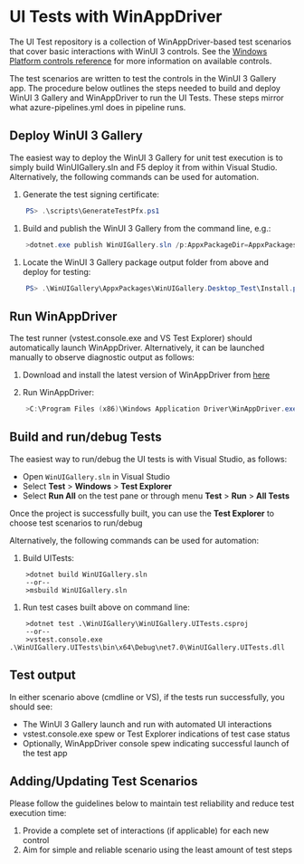 # UI Tests with WinAppDriver

The UI Test repository is a collection of WinAppDriver-based test scenarios that cover basic interactions with WinUI 3 controls. See the [Windows Platform controls reference](https://learn.microsoft.com/windows/apps/design/controls/) for more information on available controls.

The test scenarios are written to test the controls in the WinUI 3 Gallery app. The procedure below outlines the steps needed to build and deploy WinUI 3 Gallery and WinAppDriver to run the UI Tests. These steps mirror what azure-pipelines.yml does in pipeline runs.

## Deploy WinUI 3 Gallery

The easiest way to deploy the WinUI 3 Gallery for unit test execution is to simply build WinUIGallery.sln and F5 deploy it from within Visual Studio.  Alternatively, the following commands can be used for automation.

1. Generate the test signing certificate:

```powershell
    PS> .\scripts\GenerateTestPfx.ps1
```

1. Build and publish the WinUI 3 Gallery from the command line, e.g.:

```powershell
    >dotnet.exe publish WinUIGallery.sln /p:AppxPackageDir=AppxPackages\ /p:platform=x64 /p:PublishProfile=./WinUIGallery/Properties/PublishProfiles/win-x64.pubxml
```

1. Locate the WinUI 3 Gallery package output folder from above and deploy for testing:

```powershell
    PS> .\WinUIGallery\AppxPackages\WinUIGallery.Desktop_Test\Install.ps1
```

## Run WinAppDriver

The test runner (vstest.console.exe and VS Test Explorer) should automatically launch WinAppDriver. Alternatively, it can be launched manually to observe diagnostic output as follows:

1. Download and install the latest version of WinAppDriver from [here](https://github.com/microsoft/WinAppDriver/releases)

1. Run WinAppDriver:

```powershell
    >C:\Program Files (x86)\Windows Application Driver\WinAppDriver.exe
```

## Build and run/debug Tests

The easiest way to run/debug the UI tests is with Visual Studio, as follows:

   * Open `WinUIGallery.sln` in Visual Studio
   * Select **Test** > **Windows** > **Test Explorer**
   * Select **Run All** on the test pane or through menu **Test** > **Run** > **All Tests**

Once the project is successfully built, you can use the **Test Explorer** to choose  test scenarios to run/debug

Alternatively, the following commands can be used for automation:

1. Build UITests:

```shell
    >dotnet build WinUIGallery.sln
    --or--
    >msbuild WinUIGallery.sln
```

1. Run test cases built above on command line:

```shell
    >dotnet test .\WinUIGallery\WinUIGallery.UITests.csproj
    --or--
    >vstest.console.exe .\WinUIGallery.UITests\bin\x64\Debug\net7.0\WinUIGallery.UITests.dll
```

## Test output

In either scenario above (cmdline or VS), if the tests run successfully, you should see:

* The WinUI 3 Gallery launch and run with automated UI interactions
* vstest.console.exe spew or Test Explorer indications of test case status
* Optionally, WinAppDriver console spew indicating successful launch of the test app

## Adding/Updating Test Scenarios

Please follow the guidelines below to maintain test reliability and reduce test execution time:

1. Provide a complete set of interactions (if applicable) for each new control
1. Aim for simple and reliable scenario using the least amount of test steps


